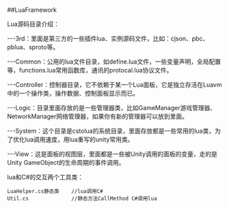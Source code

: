 ##LuaFramework

Lua源码目录介绍：

---3rd：里面是第三方的一些插件lua、实例源码文件，比如：cjson、pbc、pblua、sproto等。

---Common：公用的lua文件目录，如define.lua文件，一些变量声明，全局配置等，functions.lua常用函数库，通讯的protocal.lua协议文件。

---Controller：控制器目录，它不依赖于某一个Lua面板，它是独立存活在Luavm中的一个操作类，操作数据、控制面板显示而已。

---Logic：目录里面存放的是一些管理器类，比如GameManager游戏管理器、NetworkManager网络管理器，如果你有新的管理器可以放到里面。

---System：这个目录是cstolua的系统目录，里面存放都是一些常用的lua类，为了优化lua调用速度，用lua重写的unity常用类。

---View：这是面板的视图层，里面都是一些被Unity调用的面板的变量，走的是Unity GameObject的生命周期的事件调用。

lua和C#的交互两个工具类：

    LuaHelper.cs静态类    //lua调用C#
    Util.cs              //静态方法CallMethod C#调用lua